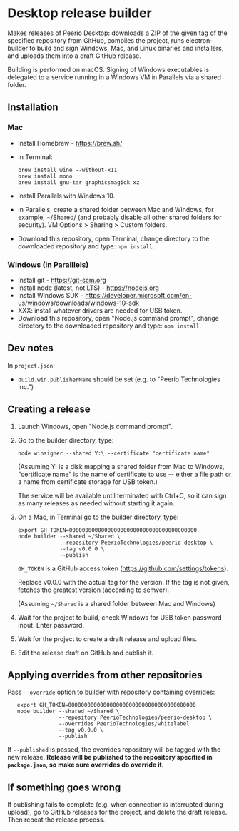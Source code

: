 Desktop release builder
=======================

Makes releases of Peerio Desktop: downloads a ZIP of the given tag of the specified repository from GitHub, compiles the project, runs electron-builder to build and sign Windows, Mac, and Linux binaries and installers, and uploads them into a draft GitHub release.

Building is performed on macOS. Signing of Windows executables is delegated to a service running in a Windows VM in Parallels via a shared folder.


Installation
------------

### Mac

* Install Homebrew - https://brew.sh/
* In Terminal:

      brew install wine --without-x11
      brew install mono
      brew install gnu-tar graphicsmagick xz

* Install Parallels with Windows 10.
* In Parallels, create a shared folder between Mac and Windows, for example,
  ~/Shared/ (and probably disable all other shared folders for security).
  VM Options > Sharing > Custom folders.
* Download this repository, open Terminal, change directory to the downloaded
  repository and type: `npm install`.


### Windows (in Paralllels)

* Install git - https://git-scm.org
* Install node (latest, not LTS) - https://nodejs.org
* Install Windows SDK - https://developer.microsoft.com/en-us/windows/downloads/windows-10-sdk
* XXX: install whatever drivers are needed for USB token.
* Download this repository, open "Node.js command prompt", change directory to
  the downloaded repository and type: `npm install`.

Dev notes
---------

In `project.json`:

* `build.win.publisherName` should be set (e.g. to "Peerio Technologies Inc.")


Creating a release
------------------

1. Launch Windows, open "Node.js command prompt".
2. Go to the builder directory, type:

	   node winsigner --shared Y:\ --certificate "certificate name"

   (Assuming Y: is a disk mapping a shared folder from Mac to Windows,
   "certificate name" is the name of certificate to use -- either
   a file path or a name from certificate storage for USB token.)

   The service will be available until terminated with Ctrl+C,
   so it can sign as many releases as needed without starting it
   again.

3. On a Mac, in Terminal go to the builder directory, type:

       export GH_TOKEN=0000000000000000000000000000000000000000
       node builder --shared ~/Shared \
                    --repository PeerioTechnologies/peerio-desktop \
                    --tag v0.0.0 \
                    --publish

   `GH_TOKEN` is a GitHub access token (https://github.com/settings/tokens).

   Replace v0.0.0 with the actual tag for the version.
   If the tag is not given, fetches the greatest version (according to semver).

   (Assuming `~/Shared` is a shared folder between Mac and Windows)

4. Wait for the project to build, check Windows for
   USB token password input. Enter password.

5. Wait for the project to create a draft release and upload files.

6. Edit the release draft on GitHub and publish it.


Applying overrides from other repositories
------------------------------------------

Pass `--override` option to builder with repository containing overrides:

       export GH_TOKEN=0000000000000000000000000000000000000000
       node builder --shared ~/Shared \
                    --repository PeerioTechnologies/peerio-desktop \
                    --overrides PeerioTechnologies/whitelabel
                    --tag v0.0.0 \
                    --publish

If `--published` is passed, the overrides repository will be tagged with the
new release. **Release will be published to the repository specified in
`package.json`, so make sure overrides do override it.**


If something goes wrong
-----------------------

If publishing fails to complete (e.g. when connection is interrupted during
upload), go to GitHub releases for the project, and delete the draft release.
Then repeat the release process.
